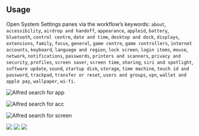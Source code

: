 ## Usage

Open System Settings panes via the workflow’s keywords: `about`, `accessibility`, `airdrop and handoff`, `appearance`, `appleid`, `battery`, `bluetooth`, `control centre`, `date and time`, `desktop and dock`, `displays`, `extensions`, `family`, `focus`, `general`, `game centre`, `game controllers`, `internet accounts`, `keyboard`, `language and region`, `lock screen`, `login items`, `mouse`, `network`, `notifications`, `passwords`, `printers and scanners`, `privacy and security`, `profiles`, `screen saver`, `screen time`, `sharing`, `siri and spotlight`, `software update`, `sound`, `startup disk`, `storage`, `time machine`, `touch id and password`, `trackpad`, `transfer or reset`, `users and groups`, `vpn`, `wallet and apple pay`, `wallpaper`, `wi-fi`.

![Alfred search for app](images/about/app.png)

![Alfred search for acc](images/about/acc.png)

![Alfred search for screen](images/about/screen.png)


![](https://img.shields.io/badge/version-v2022.1-green?style=for-the-badge)
[![](https://img.shields.io/badge/download-click-blue?style=for-the-badge)](https://github.com/alanhg/alfred-workflows/raw/master/system-settings/System.Settings.alfredworkflow)
[![](https://img.shields.io/badge/plist-link-important?style=for-the-badge)](https://raw.githubusercontent.com/alanhg/alfred-workflows/master/system-settings/src/info.plist)


<!-- more -->